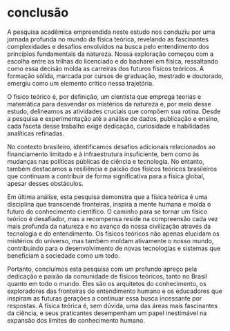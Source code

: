 # conclusão 

A pesquisa acadêmica empreendida neste estudo nos conduziu por uma jornada profunda no mundo da física teórica, revelando as fascinantes complexidades e desafios envolvidos na busca pelo entendimento dos princípios fundamentais da natureza. Nossa exploração começou com a escolha entre as trilhas do licenciado e do bacharel em física, ressaltando como essa decisão molda as carreiras dos futuros físicos teóricos. A formação sólida, marcada por cursos de graduação, mestrado e doutorado, emergiu como um elemento crítico nessa trajetória.

O físico teórico é, por definição, um cientista que emprega teorias e matemática para desvendar os mistérios da natureza e, por meio desse estudo, delineamos as atividades cruciais que compõem sua rotina. Desde a pesquisa e experimentação até a análise de dados, publicação e ensino, cada faceta desse trabalho exige dedicação, curiosidade e habilidades analíticas refinadas.

No contexto brasileiro, identificamos desafios adicionais relacionados ao financiamento limitado e à infraestrutura insuficiente, bem como às mudanças nas políticas públicas de ciência e tecnologia. No entanto, também destacamos a resiliência e paixão dos físicos teóricos brasileiros que continuam a contribuir de forma significativa para a física global, apesar desses obstáculos.

Em última análise, esta pesquisa demonstra que a física teórica é uma disciplina que transcende fronteiras, inspira a mente humana e molda o futuro do conhecimento científico. O caminho para se tornar um físico teórico é desafiador, mas a recompensa reside na compreensão cada vez mais profunda da natureza e no avanço da nossa civilização através da tecnologia e do entendimento. Os físicos teóricos não apenas elucidam os mistérios do universo, mas também moldam ativamente o nosso mundo, contribuindo para o desenvolvimento de novas tecnologias e sistemas que beneficiam a sociedade como um todo.

Portanto, concluímos esta pesquisa com um profundo apreço pela dedicação e paixão da comunidade de físicos teóricos, tanto no Brasil quanto em todo o mundo. Eles são os arquitetos do conhecimento, os exploradores das fronteiras do entendimento humano e os educadores que inspiram as futuras gerações a continuar essa busca incessante por respostas. A física teórica é, sem dúvida, uma das áreas mais fascinantes da ciência, e seus praticantes desempenham um papel inestimável na expansão dos limites do conhecimento humano.
